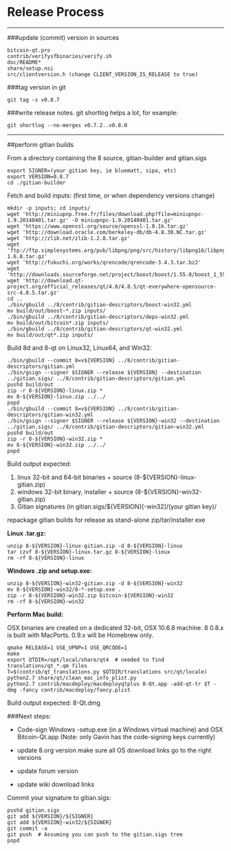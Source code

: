 Release Process
====================

* * *

###update (commit) version in sources


	bitcoin-qt.pro
	contrib/verifysfbinaries/verify.sh
	doc/README*
	share/setup.nsi
	src/clientversion.h (change CLIENT_VERSION_IS_RELEASE to true)

###tag version in git

	git tag -s v0.8.7

###write release notes. git shortlog helps a lot, for example:

	git shortlog --no-merges v0.7.2..v0.8.0

* * *

##perform gitian builds

 From a directory containing the 8 source, gitian-builder and gitian.sigs
  
	export SIGNER=(your gitian key, ie bluematt, sipa, etc)
	export VERSION=0.8.7
	cd ./gitian-builder

 Fetch and build inputs: (first time, or when dependency versions change)

	mkdir -p inputs; cd inputs/
	wget 'http://miniupnp.free.fr/files/download.php?file=miniupnpc-1.9.20140401.tar.gz' -O miniupnpc-1.9.20140401.tar.gz'
	wget 'https://www.openssl.org/source/openssl-1.0.1k.tar.gz'
	wget 'http://download.oracle.com/berkeley-db/db-4.8.30.NC.tar.gz'
	wget 'http://zlib.net/zlib-1.2.8.tar.gz'
	wget 'ftp://ftp.simplesystems.org/pub/libpng/png/src/history/libpng16/libpng-1.6.8.tar.gz'
	wget 'http://fukuchi.org/works/qrencode/qrencode-3.4.3.tar.bz2'
	wget 'http://downloads.sourceforge.net/project/boost/boost/1.55.0/boost_1_55_0.tar.bz2'
	wget 'http://download.qt-project.org/official_releases/qt/4.8/4.8.5/qt-everywhere-opensource-src-4.8.5.tar.gz'
	cd ..
	./bin/gbuild ../8/contrib/gitian-descriptors/boost-win32.yml
	mv build/out/boost-*.zip inputs/
	./bin/gbuild ../8/contrib/gitian-descriptors/deps-win32.yml
	mv build/out/bitcoin*.zip inputs/
	./bin/gbuild ../8/contrib/gitian-descriptors/qt-win32.yml
	mv build/out/qt*.zip inputs/

 Build 8d and 8-qt on Linux32, Linux64, and Win32:
  
	./bin/gbuild --commit 8=v${VERSION} ../8/contrib/gitian-descriptors/gitian.yml
	./bin/gsign --signer $SIGNER --release ${VERSION} --destination ../gitian.sigs/ ../8/contrib/gitian-descriptors/gitian.yml
	pushd build/out
	zip -r 8-${VERSION}-linux.zip *
	mv 8-${VERSION}-linux.zip ../../
	popd
	./bin/gbuild --commit 8=v${VERSION} ../8/contrib/gitian-descriptors/gitian-win32.yml
	./bin/gsign --signer $SIGNER --release ${VERSION}-win32 --destination ../gitian.sigs/ ../8/contrib/gitian-descriptors/gitian-win32.yml
	pushd build/out
	zip -r 8-${VERSION}-win32.zip *
	mv 8-${VERSION}-win32.zip ../../
	popd

  Build output expected:

  1. linux 32-bit and 64-bit binaries + source (8-${VERSION}-linux-gitian.zip)
  2. windows 32-bit binary, installer + source (8-${VERSION}-win32-gitian.zip)
  3. Gitian signatures (in gitian.sigs/${VERSION}[-win32]/(your gitian key)/

repackage gitian builds for release as stand-alone zip/tar/installer exe

**Linux .tar.gz:**

	unzip 8-${VERSION}-linux-gitian.zip -d 8-${VERSION}-linux
	tar czvf 8-${VERSION}-linux.tar.gz 8-${VERSION}-linux
	rm -rf 8-${VERSION}-linux

**Windows .zip and setup.exe:**

	unzip 8-${VERSION}-win32-gitian.zip -d 8-${VERSION}-win32
	mv 8-${VERSION}-win32/8-*-setup.exe .
	zip -r 8-${VERSION}-win32.zip bitcoin-${VERSION}-win32
	rm -rf 8-${VERSION}-win32

**Perform Mac build:**

  OSX binaries are created on a dedicated 32-bit, OSX 10.6.8 machine.
  8 0.8.x is built with MacPorts.  0.9.x will be Homebrew only.

	qmake RELEASE=1 USE_UPNP=1 USE_QRCODE=1
	make
	export QTDIR=/opt/local/share/qt4  # needed to find translations/qt_*.qm files
	T=$(contrib/qt_translations.py $QTDIR/translations src/qt/locale)
	python2.7 share/qt/clean_mac_info_plist.py
	python2.7 contrib/macdeploy/macdeployqtplus 8-Qt.app -add-qt-tr $T -dmg -fancy contrib/macdeploy/fancy.plist

 Build output expected: 8-Qt.dmg

###Next steps:

* Code-sign Windows -setup.exe (in a Windows virtual machine) and
  OSX Bitcoin-Qt.app (Note: only Gavin has the code-signing keys currently)

* update 8.org version
  make sure all OS download links go to the right versions

* update forum version

* update wiki download links

Commit your signature to gitian.sigs:

	pushd gitian.sigs
	git add ${VERSION}/${SIGNER}
	git add ${VERSION}-win32/${SIGNER}
	git commit -a
	git push  # Assuming you can push to the gitian.sigs tree
	popd

